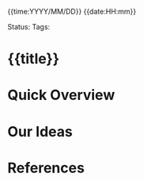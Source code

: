 {{time:YYYY/MM/DD}}
{{date:HH:mm}}

Status:
Tags:
# {{title}}


# Quick Overview



# Our Ideas



# References
